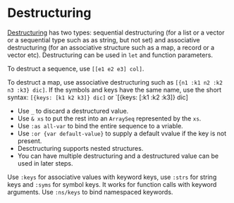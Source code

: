 # Destructuring

[Destructuring](https://clojure.org/guides/destructuring) has two types: sequential destructuring (for a list or a vector or a sequential type such as as string, but not set) and associative destructuring (for an associative structure such as a map, a record or a vector etc). Destructuring can be used in `let` and function parameters.

To destruct a sequence, use `[[e1 e2 e3] col]`.

To destruct a map, use associative destructuring such as `[{n1 :k1 n2 :k2 n3 :k3} dic]`. If the symbols and keys have the same name, use the short syntax: `[{keys: [k1 k2 k3]} dic]` or `[{keys: [:k1 :k2 :k3]} dic]

- Use `_` to discard a destructured value.
- Use `& xs` to put the rest into an `ArraySeq` represented by the `xs`.
- Use `:as all-var` to bind the entire sequence to a vriable.
- Use `:or {var default-value}` to supply a default vvalue if the key is not present.
- Desctructuring supports nested structures.
- You can have multiple destructuring and a destructured value can be used in later steps.

Use `:keys` for associative values with keyword keys, use `:strs` for string keys and `:syms` for symbol keys. It works for function calls with keyword arguments. Use `:ns/keys` to bind namespaced keywords.
